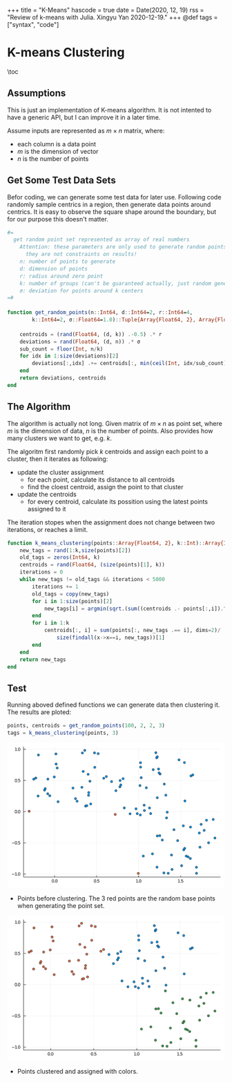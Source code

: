 +++
title = "K-Means"
hascode = true
date = Date(2020, 12, 19)
rss = "Review of k-means with Julia. Xingyu Yan 2020-12-19."
+++
@def tags = ["syntax", "code"]

# K-means Clustering

\toc

## Assumptions
This is just an implementation of K-means algorithm. It is not intented to have a generic API, but I can improve it in a later time.

Assume inputs are represented as $m \times n$ matrix, where:
* each column is a data point
* $m$ is the dimension of vector
* $n$ is the number of points

## Get Some Test Data Sets
Befor coding, we can generate some test data for later use. Following code randomly sample centrics in a region, then generate data points around centrics. It is easy to observe the square shape around the boundary, but for our purpose this doesn't matter.

```julia
#=
  get random point set represented as array of real numbers
    Attention: these parameters are only used to generate random points,
      they are not constraints on results!
    n: number of points to generate
    d: dimension of points
    r: radius around zero point
    k: number of groups (can't be guaranteed actually, just random generated)
    σ: deviation for points around k centers
=#

function get_random_points(n::Int64, d::Int64=2, r::Int64=4,
        k::Int64=2, σ::Float64=1.0)::Tuple{Array{Float64, 2}, Array{Float64, 2}}
    
    centroids = (rand(Float64, (d, k)) .-0.5) .* r
    deviations = rand(Float64, (d, n)) .* σ
    sub_count = floor(Int, n/k)
    for idx in 1:size(deviations)[2]
        deviations[:,idx] .+= centroids[:, min(ceil(Int, idx/sub_count), k)]
    end
    return deviations, centroids
end
```

## The Algorithm

The algorithm is actually not long. Given matrix of $m \times n$ as point set, where $m$ is the dimension of data, $n$ is the number of points. Also provides how many clusters we want to get, e.g. $k$.

The algoritm first randomly pick $k$ centroids and assign each point to a cluster, then it iterates as following:
* update the cluster assignment
  * for each point, calculate its distance to all centroids
  * find the cloest centroid, assign the point to that cluster
* update the centroids
  * for every centroid, calculate its possition using the latest points assigned to it

The iteration stopes when the assignment does not change between two iterations, or reaches a limit.

```julia
function k_means_clustering(points::Array{Float64, 2}, k::Int)::Array{Int64,1}
    new_tags = rand(1:k,size(points)[2])
    old_tags = zeros(Int64, k)
    centroids = rand(Float64, (size(points)[1], k))
    iterations = 0
    while new_tags != old_tags && iterations < 5000
        iterations += 1
        old_tags = copy(new_tags)
        for i in 1:size(points)[2]
            new_tags[i] = argmin(sqrt.(sum((centroids .- points[:,i]).^2, dims=1)))[2]
        end
        for i in 1:k
            centroids[:, i] = sum(points[:, new_tags .== i], dims=2)/
                size(findall(x->x==i, new_tags))[1]
        end
    end
    return new_tags
end
```

## Test

Running aboved defined functions we can generate data then clustering it. The results are ploted:
```julia
points, centroids = get_random_points(100, 2, 2, 3)
tags = k_means_clustering(points, 3)
```
![Points before clustering](/assets/k-means-before.png)
* Points before clustering. The 3 red points are the random base points when generating the point set.

![Points before clustering](/assets/k-means-after.png)
* Points clustered and assigned with colors.
